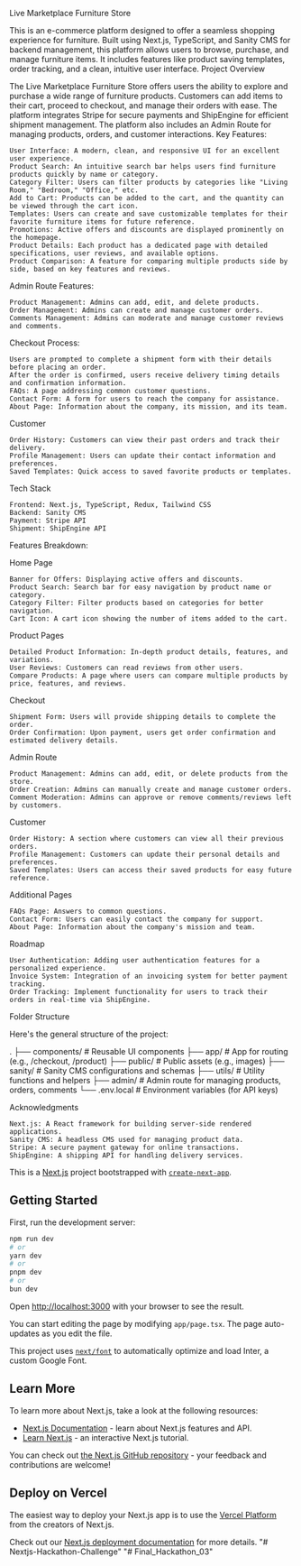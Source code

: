 Live Marketplace Furniture Store

This is an e-commerce platform designed to offer a seamless shopping experience for furniture. Built using Next.js, TypeScript, and Sanity CMS for backend management, this platform allows users to browse, purchase, and manage furniture items. It includes features like product saving templates, order tracking, and a clean, intuitive user interface.
Project Overview

The Live Marketplace Furniture Store offers users the ability to explore and purchase a wide range of furniture products. Customers can add items to their cart, proceed to checkout, and manage their orders with ease. The platform integrates Stripe for secure payments and ShipEngine for efficient shipment management. The platform also includes an Admin Route for managing products, orders, and customer interactions.
Key Features:

    User Interface: A modern, clean, and responsive UI for an excellent user experience.
    Product Search: An intuitive search bar helps users find furniture products quickly by name or category.
    Category Filter: Users can filter products by categories like "Living Room," "Bedroom," "Office," etc.
    Add to Cart: Products can be added to the cart, and the quantity can be viewed through the cart icon.
    Templates: Users can create and save customizable templates for their favorite furniture items for future reference.
    Promotions: Active offers and discounts are displayed prominently on the homepage.
    Product Details: Each product has a dedicated page with detailed specifications, user reviews, and available options.
    Product Comparison: A feature for comparing multiple products side by side, based on key features and reviews.

Admin Route Features:

    Product Management: Admins can add, edit, and delete products.
    Order Management: Admins can create and manage customer orders.
    Comments Management: Admins can moderate and manage customer reviews and comments.

Checkout Process:

    Users are prompted to complete a shipment form with their details before placing an order.
    After the order is confirmed, users receive delivery timing details and confirmation information.
    FAQs: A page addressing common customer questions.
    Contact Form: A form for users to reach the company for assistance.
    About Page: Information about the company, its mission, and its team.

Customer 

    Order History: Customers can view their past orders and track their delivery.
    Profile Management: Users can update their contact information and preferences.
    Saved Templates: Quick access to saved favorite products or templates.

Tech Stack

    Frontend: Next.js, TypeScript, Redux, Tailwind CSS
    Backend: Sanity CMS
    Payment: Stripe API
    Shipment: ShipEngine API

Features Breakdown:

Home Page

    Banner for Offers: Displaying active offers and discounts.
    Product Search: Search bar for easy navigation by product name or category.
    Category Filter: Filter products based on categories for better navigation.
    Cart Icon: A cart icon showing the number of items added to the cart.

Product Pages

    Detailed Product Information: In-depth product details, features, and variations.
    User Reviews: Customers can read reviews from other users.
    Compare Products: A page where users can compare multiple products by price, features, and reviews.

Checkout

    Shipment Form: Users will provide shipping details to complete the order.
    Order Confirmation: Upon payment, users get order confirmation and estimated delivery details.

Admin Route

    Product Management: Admins can add, edit, or delete products from the store.
    Order Creation: Admins can manually create and manage customer orders.
    Comment Moderation: Admins can approve or remove comments/reviews left by customers.

Customer 

    Order History: A section where customers can view all their previous orders.
    Profile Management: Customers can update their personal details and preferences.
    Saved Templates: Users can access their saved products for easy future reference.

Additional Pages

    FAQs Page: Answers to common questions.
    Contact Form: Users can easily contact the company for support.
    About Page: Information about the company's mission and team.

Roadmap

    User Authentication: Adding user authentication features for a personalized experience.
    Invoice System: Integration of an invoicing system for better payment tracking.
    Order Tracking: Implement functionality for users to track their orders in real-time via ShipEngine.

Folder Structure

Here's the general structure of the project:

.
├── components/         # Reusable UI components
├── app/                # App for routing (e.g., /checkout, /product)
├── public/             # Public assets (e.g., images)
├── sanity/             # Sanity CMS configurations and schemas
├── utils/              # Utility functions and helpers
├── admin/              # Admin route for managing products, orders, comments
└── .env.local          # Environment variables (for API keys)

Acknowledgments

    Next.js: A React framework for building server-side rendered applications.
    Sanity CMS: A headless CMS used for managing product data.
    Stripe: A secure payment gateway for online transactions.
    ShipEngine: A shipping API for handling delivery services.




This is a [Next.js](https://nextjs.org/) project bootstrapped with [`create-next-app`](https://github.com/vercel/next.js/tree/canary/packages/create-next-app).

## Getting Started

First, run the development server:

```bash
npm run dev
# or
yarn dev
# or
pnpm dev
# or
bun dev
```

Open [http://localhost:3000](http://localhost:3000) with your browser to see the result.

You can start editing the page by modifying `app/page.tsx`. The page auto-updates as you edit the file.

This project uses [`next/font`](https://nextjs.org/docs/basic-features/font-optimization) to automatically optimize and load Inter, a custom Google Font.

## Learn More

To learn more about Next.js, take a look at the following resources:

- [Next.js Documentation](https://nextjs.org/docs) - learn about Next.js features and API.
- [Learn Next.js](https://nextjs.org/learn) - an interactive Next.js tutorial.

You can check out [the Next.js GitHub repository](https://github.com/vercel/next.js/) - your feedback and contributions are welcome!

## Deploy on Vercel

The easiest way to deploy your Next.js app is to use the [Vercel Platform](https://vercel.com/new?utm_medium=default-template&filter=next.js&utm_source=create-next-app&utm_campaign=create-next-app-readme) from the creators of Next.js.

Check out our [Next.js deployment documentation](https://nextjs.org/docs/deployment) for more details.
"# Nextjs-Hackathon-Challenge" 
"# Final_Hackathon_03" 
